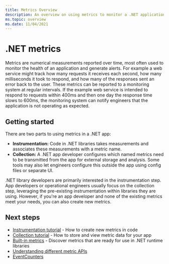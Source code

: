 ```yaml
---
title: Metrics Overview
description: An overview on using metrics to monitor a .NET application
ms.topic: overview
ms.date: 11/04/2021
---
```


# .NET metrics

Metrics are numerical measurements reported over time, most often used to monitor the health of an application
and generate alerts. For example a web service might track how many requests it receives each second, how
many milliseconds it took to respond, and how many of the responses sent an error back to the user. These
metrics can be reported to a monitoring system at regular intervals. If the example web service is
intended to respond to requests within 400ms and then one day the response time slows to 600ms, the monitoring system
can notify engineers that the application is not operating as expected.

## Getting started

There are two parts to using metrics in a .NET app:

- **Instrumentation:** Code in .NET libraries takes measurements and associates these measurements with a
metric name.
- **Collection:** A .NET app developer configures which named metrics need to be transmitted from the app for
external storage and analysis. Some tools may also let engineers configure this outside the app
using config files or separate UI.

.NET library developers are primarily interested in the instrumentation step. App developers or operational engineers
usually focus on the collection step, leveraging the pre-existing instrumentation within libraries they are using.
However, if you're an app developer and none of the existing metrics meet your needs, you can also create new metrics.

## Next steps

- [Instrumentation tutorial](metrics-instrumentation.md) - How to create new metrics in code
- [Collection tutorial](metrics-collection.md) - How to store and view metric data for your app
- [Built-in metrics](available-counters.md) - Discover metrics that are ready for use in .NET runtime libraries
- [Understanding different metric APIs](understanding-different-metric-apis.md)
- [EventCounters](event-counters.md)

